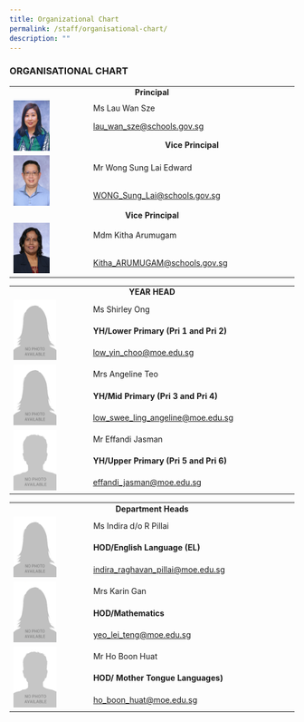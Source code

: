 ```yaml
---
title: Organizational Chart
permalink: /staff/organisational-chart/
description: ""
---
```

###  ORGANISATIONAL CHART

<table width="600" border="0">
  <tbody>
    <tr>
      <td colspan="2"><center><b>Principal</b></center></td>
    </tr>
    <tr>
       <td width="135" rowspan="3"><img src="/images/Staff%20Photos/Organisation%20Photos/01_P.png" style="width:50%"></td>
      <td width="356">Ms Lau Wan Sze</td>
    </tr>
    <tr>
      <td><a href="mailto:lau_wan_sze@schools.gov.sg">lau_wan_sze@schools.gov.sg</a></td>
    </tr>
    <tr>
      <td colspan="2"><CENTER><B>Vice Principal</B></td>
    </tr>
    <tr>
      <td rowspan="2"><img src="/images/Staff%20Photos/Organisation%20Photos/02_VP_WONGSL.png" style="width:50%"></td>
      <td>Mr Wong Sung Lai Edward</td>
    </tr>
    <tr>
      <td><a href="mailto:WONG_Sung_Lai@schools.gov.sg">WONG_Sung_Lai@schools.gov.sg</a></td>
    </tr>
    <tr>
      <td colspan="2"><center><b>Vice Principal</b></center></td>
    </tr>
    <tr>
      <td rowspan="2"><img src="/images/Staff%20Photos/Organisation%20Photos/03_VP_MDM KITHA.png" style="width:50%"></td>
      <td>Mdm Kitha Arumugam</td>
    </tr>
    <tr>
      <td><a href="mailto:Kitha_ARUMUGAM@schools.gov.sg">Kitha_ARUMUGAM@schools.gov.sg</a></td>
    </tr>
  </tbody>
</table>

<table width="600" border="0">
  <tbody>
    <tr>
      <td colspan="2"><center><b>YEAR HEAD</b></center></td></tr>
    <tr>
       <td width="135" rowspan="3"><img src="/images/Staff%20Photos/Organisation%20Photos/female.png" style="width:60%"></td>
      <td width="356">Ms Shirley Ong</td>
    </tr>
<tr><td><b>YH/Lower Primary (Pri 1 and Pri 2)</b></td></tr>
    <tr>
      <td><a href="mailto:low_yin_choo@moe.edu.sg">low_yin_choo@moe.edu.sg</a></td>
    </tr>
      <tr>
      <td rowspan="3"><img src="/images/Staff%20Photos/Organisation%20Photos/female.png" style="width:60%"></td>
      <td>Mrs Angeline Teo</td>
    </tr>
<tr><td><b>YH/Mid Primary (Pri 3 and Pri 4)</b></td></tr>
    <tr>
      <td><a href="mailto:low_swee_ling_angeline@moe.edu.sg">low_swee_ling_angeline@moe.edu.sg</a></td>
    </tr>
       <tr>
      <td rowspan="3"><img src="/images/Staff%20Photos/Organisation%20Photos/male.png" style="width:60%"></td>
      <td>Mr Effandi Jasman</td>
    </tr>
<tr><td><b>YH/Upper Primary (Pri 5 and Pri 6)</b></td></td>
    <tr>
      <td><a href="mailto:effandi_jasman@moe.edu.sg
">effandi_jasman@moe.edu.sg
</a></td>
    </tr>
<table width="600" border="0">
  <tbody>
    <tr>
      <td colspan="2"><center><b>Department Heads</b></center></td></tr>
    <tr>
       <td width="135" rowspan="3"><img src="/images/Staff%20Photos/Organisation%20Photos/female.png" style="width:60%"></td>
      <td width="356">Ms Indira d/o R Pillai</td>
    </tr>
<tr><td><b>HOD/English Language (EL)</b></td></tr>
    <tr>
      <td><a href="mailto:indira_raghavan_pillai@moe.edu.sg">indira_raghavan_pillai@moe.edu.sg</a></td>
    </tr>
      <tr>
      <td rowspan="3"><img src="/images/Staff%20Photos/Organisation%20Photos/female.png" style="width:60%"></td>
      <td>Mrs Karin Gan</td>
    </tr>
<tr><td><b>HOD/Mathematics</b></td></tr>
    <tr>
      <td><a href="mailto:yeo_lei_teng@moe.edu.sg">yeo_lei_teng@moe.edu.sg</a></td>
    </tr>
       <tr>
      <td rowspan="3"><img src="/images/Staff%20Photos/Organisation%20Photos/male.png" style="width:60%"></td>
      <td>Mr Ho Boon Huat</td>
    </tr>
<tr><td><b>HOD/ Mother Tongue Languages)</b></td></td>
    <tr>
      <td><a href="mailto:ho_boon_huat@moe.edu.sg
">ho_boon_huat@moe.edu.sg
</a></td>
    </tr>
  </tbody>
</table>